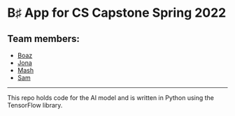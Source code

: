# B♯ App for CS Capstone Spring 2022

## Team members:
- [Boaz](https://github.com/Ernulphus)
- [Jona](https://github.com/JonaChen98)
- [Mash](https://github.com/MashroorAli)
- [Sam](https://github.com/samgus)

<hr />

This repo holds code for the AI model and is written in Python using the TensorFlow library.
